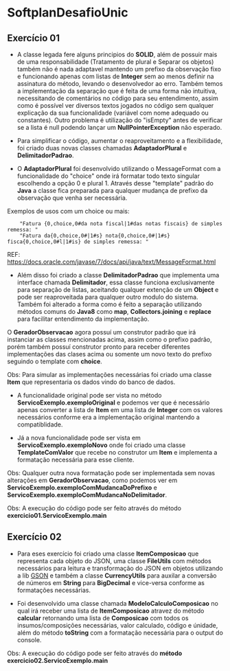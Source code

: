 # SoftplanDesafioUnic

## Exercício 01

- A classe legada fere alguns principios do **SOLID**, além de possuir mais de uma responsabilidade (Tratamento de plural e Separar os objetos) também não é nada adaptavel mantendo um prefixo da observação fixo e funcionando apenas com listas de **Integer** sem ao menos definir na assinatura do método, levando o desenvolvedor ao erro.
Também temos a implementação da separação que é feita de uma forma não intuitiva, necessitando de comentários no código para seu entendimento, assim como é possível ver diversos textos jogados no código sem qualquer explicação da sua funcionalidade (variável com nome adequado ou constantes).
Outro problema é utilização do "isEmpty" antes de verificar se a lista é null podendo lançar um **NullPointerException** não esperado. 

- Para simplificar o código, aumentar o reaproveitamento e a flexibilidade, foi criado duas novas classes chamadas **AdaptadorPlural** e **DelimitadorPadrao**.

- O **AdaptadorPlural** foi desenvolvido utilizando o MessageFormat com a funcionalidade do "choice" onde irá formatar todo texto singular escolhendo a opção 0 e plural 1. Através desse "template" padrão do **Java** a classe fica preparada para qualquer mudança de prefixo da observação que venha ser necessária.

Exemplos de usos com um choice ou mais: 
```
    "Fatura {0,choice,0#da nota fiscal|1#das notas fiscais} de simples remessa: "
    "Fatura da{0,choice,0#|1#s} nota{0,choice,0#|1#s} fisca{0,choice,0#l|1#is} de simples remessa: "
```
REF: https://docs.oracle.com/javase/7/docs/api/java/text/MessageFormat.html

- Além disso foi criado a classe **DelimitadorPadrao** que implementa uma interface chamada **Delimitador**, essa classe funciona exclusivamente para separação de listas, aceitando qualquer extenção de um **Object** e pode ser reaproveitada para qualquer outro modulo do sistema. Também foi alterado a forma como é feito a separação utilizando métodos comuns do **Java8** como **map**, **Collectors.joining** e **replace** para facilitar entendimento da implementação.

O **GeradorObservacao** agora possuí um construtor padrão que irá instanciar as classes mencionadas acima, assim como o prefixo padrão, porém também possuí construtor pronto para receber diferentes implementações das clases acima ou somente um novo texto do prefixo seguindo o template com **choice**.

Obs: Para simular as implementações necessárias foi criado uma classe **Item** que representaria os dados vindo do banco de dados.

- A funcionalidade original pode ser vista no método **ServicoExemplo.exemploOriginal** e podemos ver que é necessário apenas converter a lista de **Item** em uma lista de **Integer** com os valores necessários conforme era a implementação original mantendo a compatiblidade.

- Já a nova funcionalidade pode ser vista em **ServicoExemplo.exemploNovo** onde foi criado uma classe **TemplateComValor** que recebe no construtor um **Item** e implementa a formatação necessária para esse cliente.

Obs: Qualquer outra nova formatação pode ser implementada sem novas alterações em **GeradorObservacao**, como podemos ver em **ServicoExemplo.exemploComMudancaDoPrefixo** e **ServicoExemplo.exemploComMudancaNoDelimitador**.

Obs: A execução do código pode ser feito através do método **exercicio01.ServicoExemplo.main**

## Exercício 02

- Para eses exercício foi criado uma classe **ItemComposicao** que representa cada objeto do JSON, uma classe **FileUtils** com métodos necessários para leitura e transformação do JSON em objetos utilizando a lib [GSON](https://github.com/google/gson) e também a classe **CurrencyUtils** para auxilar a conversão de números em **String** para **BigDecimal** e vice-versa conforme as formatações necessárias.

- Foi desenvolvido uma classe chamada **ModeloCalculoComposicao** no qual irá receber uma lista de **ItemComposicao** atravez do método **calcular** retornando uma lista de **Composicao** com todos os insumos/composições necessárias, valor calculado, código e únidade, além do método **toString** com a formatação necessária para o output do console.

Obs: A execução do código  pode ser feito através do **método exercicio02.ServicoExemplo.main**

